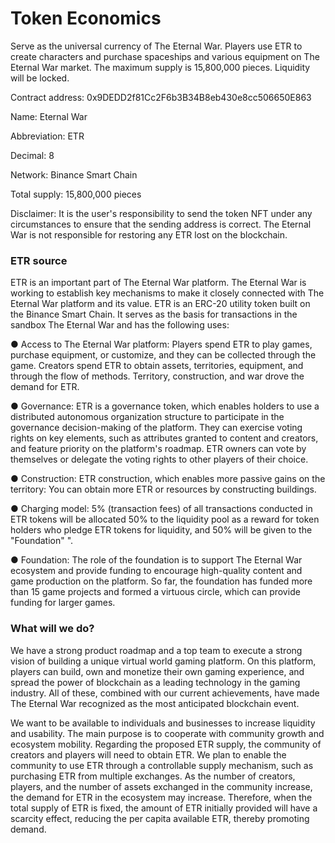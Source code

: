 # Token Economics

Serve as the universal currency of The Eternal War. Players use ETR to create characters and purchase spaceships and various equipment on The Eternal War market. The maximum supply is 15,800,000 pieces. Liquidity will be locked.

Contract address: 0x9DEDD2f81Cc2F6b3B34B8eb430e8cc506650E863

Name: Eternal War

Abbreviation: ETR

Decimal: 8

Network: Binance Smart Chain

Total supply: 15,800,000 pieces

Disclaimer: It is the user's responsibility to send the token NFT under any circumstances to ensure that the sending address is correct. The Eternal War is not responsible for restoring any ETR lost on the blockchain.

### ETR source

ETR is an important part of The Eternal War platform. The Eternal War is working to establish key mechanisms to make it closely connected with The Eternal War platform and its value. ETR is an ERC-20 utility token built on the Binance Smart Chain. It serves as the basis for transactions in the sandbox The Eternal War and has the following uses:

● Access to The Eternal War platform: Players spend ETR to play games, purchase equipment, or customize, and they can be collected through the game. Creators spend ETR to obtain assets, territories, equipment, and through the flow of methods. Territory, construction, and war drove the demand for ETR.

● Governance: ETR is a governance token, which enables holders to use a distributed autonomous organization structure to participate in the governance decision-making of the platform. They can exercise voting rights on key elements, such as attributes granted to content and creators, and feature priority on the platform's roadmap. ETR owners can vote by themselves or delegate the voting rights to other players of their choice.

● Construction: ETR construction, which enables more passive gains on the territory: You can obtain more ETR or resources by constructing buildings.

● Charging model: 5% (transaction fees) of all transactions conducted in ETR tokens will be allocated 50% to the liquidity pool as a reward for token holders who pledge ETR tokens for liquidity, and 50% will be given to the "Foundation" ".

● Foundation: The role of the foundation is to support The Eternal War ecosystem and provide funding to encourage high-quality content and game production on the platform. So far, the foundation has funded more than 15 game projects and formed a virtuous circle, which can provide funding for larger games.

### What will we do?

We have a strong product roadmap and a top team to execute a strong vision of building a unique virtual world gaming platform. On this platform, players can build, own and monetize their own gaming experience, and spread the power of blockchain as a leading technology in the gaming industry. All of these, combined with our current achievements, have made The Eternal War recognized as the most anticipated blockchain event.

We want to be available to individuals and businesses to increase liquidity and usability. The main purpose is to cooperate with community growth and ecosystem mobility. Regarding the proposed ETR supply, the community of creators and players will need to obtain ETR. We plan to enable the community to use ETR through a controllable supply mechanism, such as purchasing ETR from multiple exchanges. As the number of creators, players, and the number of assets exchanged in the community increase, the demand for ETR in the ecosystem may increase. Therefore, when the total supply of ETR is fixed, the amount of ETR initially provided will have a scarcity effect, reducing the per capita available ETR, thereby promoting demand.
